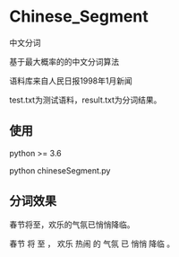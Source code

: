 # Chinese_Segment
中文分词

基于最大概率的的中文分词算法

语料库来自人民日报1998年1月新闻

test.txt为测试语料，result.txt为分词结果。
## 使用

python >= 3.6

python chineseSegment.py

## 分词效果

春节将至，欢乐的气氛已悄悄降临。

春节 将 至 ， 欢乐 热闹 的 气氛 已 悄悄 降临 。
